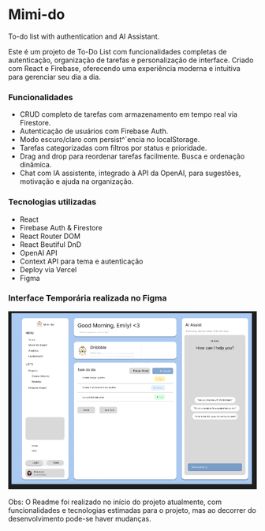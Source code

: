 # Mimi-do
To-do list with authentication and AI Assistant.

Este é um projeto de To-Do List com funcionalidades completas de autenticação, organização de tarefas e personalização de interface. Criado com React e Firebase, oferecendo uma experiência moderna e intuitiva para gerenciar seu dia a dia.

### Funcionalidades

- CRUD completo de tarefas com armazenamento em tempo real via Firestore.
- Autenticação de usuários com Firebase Auth.
- Modo escuro/claro com persist^`encia no localStorage.
- Tarefas categorizadas com filtros por status e prioridade.
- Drag and drop para reordenar tarefas facilmente.
Busca e ordenação dinâmica.
- Chat com IA assistente, integrado à API da OpenAI, para sugestões, motivação e ajuda na organização.

### Tecnologias utilizadas

- React
- Firebase Auth & Firestore
- React Router DOM
- React Beutiful DnD
- OpenAI API
- Context API para tema e autenticação
- Deploy via Vercel
- Figma

### Interface Temporária realizada no Figma

![alt text](image.png)


Obs: O Readme foi realizado no início do projeto atualmente, com funcionalidades e tecnologias estimadas para o projeto, mas ao decorrer do desenvolvimento pode-se haver mudanças.